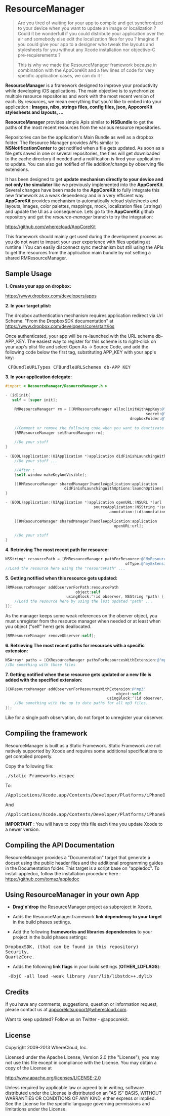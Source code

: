# ResourceManager

> Are you tired of waiting for your app to compile and get synchronized to your device when you want to update an image or localization ? Could it be wonderfull if you could distribute your application over the air and somebody else edit the localization files for you ? Imagine if you could give your app to a designer who tweak the layouts and stylesheets for you without any Xcode installation nor objective-C pre-requierements ?
>
> This is why we made the ResourceManager framework because in combination with the AppCoreKit and a few lines of code for very specific application cases, we can do it !
</i>



<b>ResourceManager</b> is a framework designed to improve your productivity while developing iOS applications. The main objective is to synchronize multiple resource repositories and work with the most recent version of each. By resources, we mean everything that you'd like to embed into your application : <b>Images, nibs, strings files, config files, json, AppcoreKit stylesheets and layouts, ...</b>

<b>ResourceManager</b> provides simple Apis similar to <b>NSBundle</b> to get the paths of the most recent resources from the various resource repositories.

Repositories can be the application's Main Bundle as well as a dropbox folder. The Resource Manager provides APIs similar to <b>NSNotificationCenter</b> to get notified when a file gets updated. As soon as a file gets saved in one or several repositories, the files will get downloaded to the cache directory if needed and a notification is fired your application to update. You can also get notified of file addition/change by observing file extensions.

It has been designed to get <b>update mechanism directly to your device and not only the simulator</b> like we previously implemented into the <b>AppCoreKit</b>. Several changes have been made to the <b>AppCoreKit</b> to fully integrate this new framework as a weak dependency and in a very efficient way. <b>AppCoreKit</b> provides mechanism to automatically reload stylesheets and layouts, images, color palettes, mappings, mock, localization files (.strings) and update the UI as a consequence. Lets go to the <b>AppCoreKit</b> github repository and get the <i>resource-manager</i> branch to try the integration:

https://github.com/wherecloud/AppCoreKit


This framework should mainly get used during the development process as you do not want to impact your user experience with files updating at runtime !
You can easily disconnect sync mechanism but still using the APIs to get the resources from the application main bundle by not setting a shared RMResourceManager.


## Sample Usage

<b>1. Create your app on dropbox:</b>

https://www.dropbox.com/developers/apps

<b>2. In your target plist:</b>

The dropbox authentication mechanism requires application redirect via Url Scheme.
"From the DropboxSDK documentation" at https://www.dropbox.com/developers/core/start/ios

Once authenticated, your app will be re-launched with the URL scheme db-APP_KEY. The easiest way to register for this scheme is to right-click on your app's plist file and select Open As → Source Code, and add the following code below the first <dict> tag, substituting APP_KEY with your app's key:

<pre> CFBundleURLTypes CFBundleURLSchemes db-APP_KEY</pre>

<b>3. In your application delegate:</b>



``` objective-c
#import < ResourceManager/ResourceManager.h >

- (id)init{
   self = [super init];
   
    RMResourceManager* rm = [[RMResourceManager alloc]initWithAppKey:@"APP_KEY" 
                                                              secret:@"APP_SECRET"
                                                       dropboxFolder:@"ROOT_DIRECTORY"];
                                                       
    //Comment or remove the following code when you want to deactivate the sync mechanism
    [RMResourceManager setSharedManager:rm];
    
    //Do your stuff
}
   
- (BOOL)application:(UIApplication *)application didFinishLaunchingWithOptions:(NSDictionary *)launchOptions{
    //Do your stuff ...

    //After :
    [self.window makeKeyAndVisible];

    [[RMResourceManager sharedManager]handleApplication:application 
                          didFinishLaunchingWithOptions:launchOptions];
}

- (BOOL)application:(UIApplication *)application openURL:(NSURL *)url 
                                       sourceApplication:(NSString *)sourceApplication 
                                              annotation:(id)annotation {
                                              
	[[RMResourceManager sharedManager]handleApplication:application 
                                                openURL:url];
                                                
    //Do your stuff
}
```


<b>4. Retrieving The most recent path for resource:</b>

``` objective-c
NSString* resourcePath = [RMResourceManager pathForResource:@"MyResource" 
                                                     ofType:@"myExtension"];
//Load the resource here using the "resourcePath" ...
```

<b>5. Getting notified when this resource gets updated:</b>

``` objective-c
[RMResourceManager addObserverForPath:resourcePath 
                               object:self 
                           usingBlock:^(id observer, NSString *path) {
    //Load the resource here by using the last updated "path" ...
}];
```
    
As the manager keeps some weak references on the oberver object, you must unregister from the resource manager when needed or at least when you object ("self" here) gets deallocated.
    
``` objective-c
[RMResourceManager removeObserver:self];
```

<b>6. Retrieving The most recent paths for resources with a specific extension:</b>

``` objective-c
NSArray* paths = [CKResourceManager pathsForResourcesWithExtension:@"mp3"];
//Do something with those files
```

<b>7. Getting notified when these resource gets updated or a new file is added with the specified extension:</b>

``` objective-c
[CKResourceManager addObserverForResourcesWithExtension:@"mp3" 
                                                 object:self 
                                             usingBlock:^(id observer, NSArray *paths) {
    //Do something with the up to date paths for all mp3 files.
}];
```

Like for a single path observation, do not forget to unregister your observer.


## Compiling the framework

ResourceManager is built as a Static Framework. Static Framework are not natively supported by Xcode and requires some additional specifications to get compiled properly.

Copy the following file:

<pre>./static Frameworks.xcspec</pre>

To:

<pre>/Applications/Xcode.app/Contents/Developer/Platforms/iPhoneOS.platform/Developer/Library/Xcode/Specifications</pre>
And
<pre>/Applications/Xcode.app/Contents/Developer/Platforms/iPhoneSimulator.platform/Developer/Library/Xcode/Specifications</pre>

<b>IMPORTANT</b> : You will have to copy this file each time you update Xcode to a newer version.


## Compiling the API Documentation

ResourceManager provides a "Documentation" target that generate a docset using the public header files and the additional programming guides in the Documentation folder. This target is a script base on "appledoc". To install appledoc, follow the installation procedure here : https://github.com/tomaz/appledoc

## Using ResourceManager in your own App

* <b>Drag'n'drop</b> the ResourceManager project as subproject in Xcode.

* Adds the ResourceManager.framework <b>link dependency to your target</b> in the build phases settings.

* Add the following <b>frameworks and libraries dependencies</b> to your project in the build phases settings: 
<pre>
DropboxSDK, (that can be found in this repository) 
Security, 
QuartzCore.
</pre>


* Adds the following <b>link flags</b> in your build settings (<b>OTHER_LDFLAGS</b>): 
<pre>
 -ObjC -all_load -weak_library /usr/lib/libstdc++.dylib
</pre>



## Credits

If you have any comments, suggestions, question or information request, please contact us at appcorekitsupport@wherecloud.com.

Want to keep updated? Follow us on Twitter - @appcorekit.


## License

Copyright 2009-2013 WhereCloud, Inc.

Licensed under the Apache License, Version 2.0 (the "License");
you may not use this file except in compliance with the License.
You may obtain a copy of the License at

http://www.apache.org/licenses/LICENSE-2.0

Unless required by applicable law or agreed to in writing, software
distributed under the License is distributed on an "AS IS" BASIS,
WITHOUT WARRANTIES OR CONDITIONS OF ANY KIND, either express or implied.
See the License for the specific language governing permissions and
limitations under the License.
   

